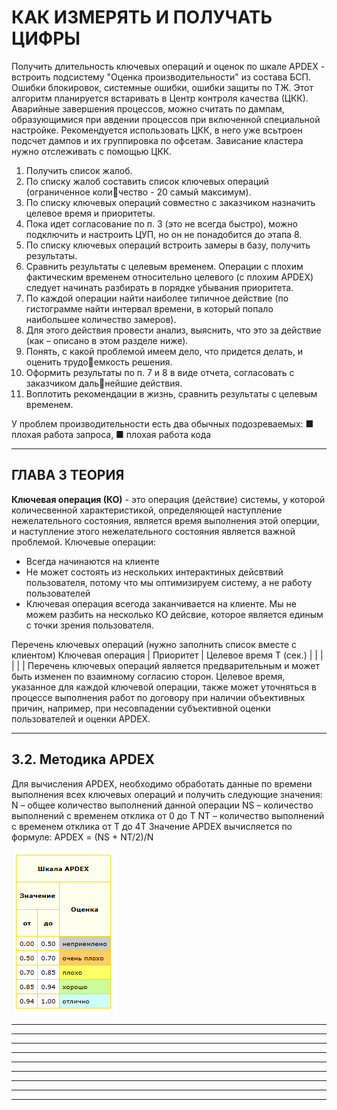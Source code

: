 # КАК ИЗМЕРЯТЬ И ПОЛУЧАТЬ ЦИФРЫ

Получить длительность ключевых операций и оценок по шкале APDEX - встроить подсистему "Оценка производительности" из состава БСП.
Ошибки блокировок, системные ошибки, ошибки защиты по ТЖ. Этот алгоритм планируется встаривать в Центр контроля качества (ЦКК).
Аварийные завершения процессов, можно считать по дампам, образующимися при авдении процессов при включенной специальной настройке. Рекомендуется использовать ЦКК, в него уже всьтроен подсчет дампов и их группировка по офсетам.
Зависание кластера нужно отслеживать с помощью ЦКК.

1.	 Получить список жалоб.
2.	 По списку жалоб составить список ключевых операций (ограниченное количество - 20 самый максимум).
3.	 По списку ключевых операций совместно с заказчиком назначить целевое время
и приоритеты.
4.	 Пока идет согласование по п. 3 (это не всегда быстро), можно подключить
и настроить ЦУП, но он не понадобится до этапа 8.
5.	 По списку ключевых операций встроить замеры в базу, получить результаты.
6.	 Сравнить результаты с целевым временем. Операции с плохим фактическим
временем относительно целевого (с плохим APDEX) следует начинать разбирать
в порядке убывания приоритета.
7.	 По каждой операции найти наиболее типичное действие (по гистограмме найти
интервал времени, в который попало наибольшее количество замеров).
8.	 Для этого действия провести анализ, выяснить, что это за действие (как –
описано в этом разделе ниже).
9.	 Понять, с какой проблемой имеем дело, что придется делать, и оценить трудоемкость решения.
10.	 Оформить результаты по п. 7 и 8 в виде отчета, согласовать с заказчиком дальнейшие действия.
11.	 Воплотить рекомендации в жизнь, сравнить результаты с целевым временем.

У проблем производительности есть два обычных подозреваемых:
■ плохая работа запроса,
■ плохая работа кода


--------------------------------------------------------------------------------------------------------------------------------------
## ГЛАВА 3 ТЕОРИЯ

**Ключевая операция (КО)** - это операция (действие) системы, у которой количесвенной характеристикой, определяющей наступление нежелательного состояния, является время выполнения этой оперции, и наступление этого нежелательного состояния является важной проблемой.
Ключевые операции:
  - Всегда начинаются на клиенте
  - Не может состоять из нескольких интерактиных дейсвтвий пользователя, потому что мы оптимизируем систему, а не работу пользователей
  - Ключевая операция всегода заканчивается на клиенте. Мы не можем разбить на несколько КО дейсвие, которое является единым с точки зрения пользователя.

Перечень ключевых операций (нужно заполнить список вместе с клиентом)
Ключевая операция | Приоритет | Целевое время Т (сек.)
                  |           |
                  |           |
                  |           |
Перечень ключевых операций является предварительным и может быть изменен по взаимному согласию сторон.
Целевое время, указанное для каждой ключевой операции, также может уточняться в процессе выполнения работ по договору при наличии объективных причин, например, при несовпадении субъективной оценки пользователей и оценки APDEX.


--------------------------------------------------------------------------------------------------------------------------------------
## 3.2. Методика APDEX

Для вычисления APDEX, необходимо обработать данные по времени выполнения всех ключевых операций и получить следующие значения:
N – общее количество выполнений данной операции
NS – количество выполнений с временем отклика от 0 до Т
NT – количество выполнений с временем отклика от T до 4T
Значение APDEX вычисляется по формуле: APDEX = (NS + NT/2)/N

![Шкала APDEX](https://github.com/grydni4ok/1C/blob/main/%D0%AD%D0%BA%D1%81%D0%BF%D0%B5%D1%80%D1%82/%D0%9D%D0%B0%D1%81%D1%82%D0%BE%D0%BB%D1%8C%D0%BD%D0%B0%D1%8F%20%D0%BA%D0%BD%D0%B8%D0%B3%D0%B0%20%D1%8D%D0%BA%D1%81%D0%BF%D0%B5%D1%80%D1%82%D0%B0/%D0%9A%D0%B0%D1%80%D1%82%D0%B8%D0%BD%D0%BA%D0%B8/APDEX.png)










--------------------------------------------------------------------------------------------------------------------------------------
--------------------------------------------------------------------------------------------------------------------------------------
--------------------------------------------------------------------------------------------------------------------------------------
--------------------------------------------------------------------------------------------------------------------------------------
--------------------------------------------------------------------------------------------------------------------------------------
--------------------------------------------------------------------------------------------------------------------------------------
--------------------------------------------------------------------------------------------------------------------------------------
--------------------------------------------------------------------------------------------------------------------------------------
--------------------------------------------------------------------------------------------------------------------------------------























